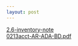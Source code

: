 ```yaml
---
layout: post
---
```

<a href="/Classes/Acct/2.6-inventory">2.6-inventory-note</a><br/>
<a href="/Classes/Acct/0213acct-AR-ADA-BD.pdf">0213acct-AR-ADA-BD.pdf</a>
